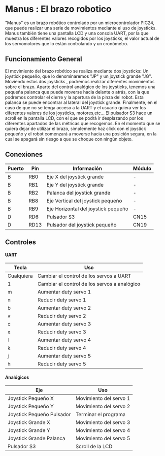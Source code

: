 # Manus : El brazo robotico

"Manus" es un brazo robótico controlado por un microcontrolador PIC24, que puede realizar una serie de movimientos mediante el uso de joysticks. Manus también tiene una pantalla LCD y una consola UART, por la que muestra los diferentes valores recogidos por los joysticks, el valor actual de los servomotores que lo están controlando y un cronómetro.

## Funcionamiento General

El movimiento del brazo robótico se realiza mediante dos joysticks: Un joystick pequeño, que lo denominaremos "JP" y un joystick grande "JG".
Moviendo estos dos joysticks , podremos realizar diferentes movimientos sobre el brazo. Aparte del control analógico de los joysticks, tenemos una pequeña palanca que puede moverse hacia delante o atrás, con la que podremos controlar el cierre y la apertura de la pinza del robot. Esta palanca se puede encontrar al lateral del joystick grande.
Finalmente, en el caso de que no se tenga acceso a la UART y el usuario quiera ver los diferentes valores de los joysticks, motores,etc... El pulsador S3 hace un scroll en la pantalla LCD, con el que se podrá ir desplazando por los diferentes apartados de las métricas que recogemos.
En el momento que se quiera dejar de utilizar el brazo, simplemente haz click con el joystick pequeño y el robot comenzará a moverse hacia una posición segura, en la cual se apagará sin riesgo a que se choque con ningún objeto.


## Conexiones

| Puerto | Pin  | Información                         | Módulo |
| ------ | ---- | ----------------------------------- | ------ |
| B      | RB0  | Eje X del joystick grande           | -      |
| B      | RB1  | Eje Y del joystick grande           | -      |
| B      | RB2  | Palanca del joystick grande         | -      |
| B      | RB8  | Eje Vertical del joystick pequeño   | -      |
| B      | RB9  | Eje Horizontal del joystick pequeño | -      |
| D      | RD6  | Pulsador S3                         | CN15   |
| D      | RD13 | Pulsador del joystick pequeño       | CN19   |

## Controles

#### UART

| Tecla      | Uso                                          |
| ---------- | -------------------------------------------- |
| Cualquiera | Cambiar el control de los servos a UART      |
| 1          | Cambiar el control de los servos a analógico |
| m          | Aumentar duty servo 1                        |
| n          | Reducir duty servo 1                         |
| b          | Aumentar duty servo 2                        |
| v          | Reducir duty servo 2                         |
| c          | Aumentar duty servo 3                        |
| x          | Reducir duty servo 3                         |
| l          | Aumentar duty servo 4                        |
| k          | Reducir duty servo 4                         |
| j          | Aumentar duty servo 5                        |
| h          | Reducir duty servo 5                         |

#### Analógicos

| Eje                       | Uso                    |
| ------------------------- | ---------------------- |
| Joystick Pequeño X        | Movimiento del servo 1 |
| Joystick Pequeño Y        | Movimiento del servo 2 |
| Joystick Pequeño Pulsador | Terminar el programa   |
| Joystick Grande X         | Movimiento del servo 3 |
| Joystick Grande Y         | Movimiento del servo 4 |
| Joystick Grande Palanca   | Movimiento del servo 5 |
| Pulsador S3               | Scroll de la LCD       |
